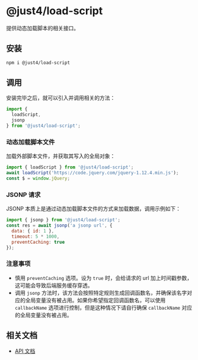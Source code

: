 # @just4/load-script

提供动态加载脚本的相关接口。

## 安装

```bash
npm i @just4/load-script
```

## 调用

安装完毕之后，就可以引入并调用相关的方法：

```javascript
import {
  loadScript,
  jsonp
} from '@just4/load-script';
```

### 动态加载脚本文件

加载外部脚本文件，并获取其写入的全局对象：

```javascript
import { loadScript } from '@just4/load-script';
await loadScript('https://code.jquery.com/jquery-1.12.4.min.js');
const $ = window.jQuery;
```

### JSONP 请求

JSONP 本质上是通过动态加载脚本文件的方式来加载数据，调用示例如下：

```javascript
import { jsonp } from '@just4/load-script';
const res = await jsonp('a jsonp url', {
  data: { id: 1 },
  timeout: 5 * 1000,
  preventCaching: true
});
```

### 注意事项

- 慎用 `preventCaching` 选项。设为 `true` 时，会给请求的 url 加上时间戳参数，这可能会导致后端服务缓存穿透。
- 调用 `jsonp` 方法时，该方法会按照特定规则生成回调函数名，并确保该名字对应的全局变量没有被占用。如果你希望指定回调函数名，可以使用 `callbackName` 选项进行控制，但是这种情况下请自行确保 `callbackName` 对应的全局变量没有被占用。

## 相关文档
- [API 文档](https://heeroluo.github.io/just4/load-script/modules/index.html)
